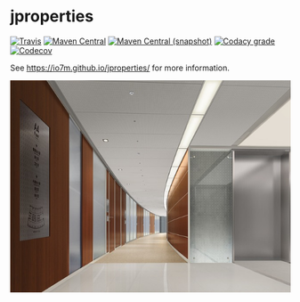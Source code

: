 jproperties
===

[![Travis](https://img.shields.io/travis/io7m/jproperties.png?style=flat-square)](https://travis-ci.org/io7m/jproperties)
[![Maven Central](https://img.shields.io/maven-central/v/com.io7m.jproperties/com.io7m.jproperties.png?style=flat-square)](http://search.maven.org/#search%7Cga%7C1%7Cg%3A%22com.io7m.jproperties%22)
[![Maven Central (snapshot)](https://img.shields.io/nexus/s/https/oss.sonatype.org/com.io7m.jproperties/com.io7m.jproperties.svg?style=flat-square)](https://oss.sonatype.org/content/repositories/snapshots/com/io7m/jproperties/)
[![Codacy grade](https://img.shields.io/codacy/grade/c9ee639f0d5d47b0ae56e8c2b1a233a8.png?style=flat-square)](https://www.codacy.com/app/github_79/jproperties)
[![Codecov](https://img.shields.io/codecov/c/github/io7m/jproperties.png?style=flat-square)](https://codecov.io/gh/io7m/jproperties)

See https://io7m.github.io/jproperties/ for more information.

![jproperties](./src/site/resources/jproperties.jpg?raw=true)

